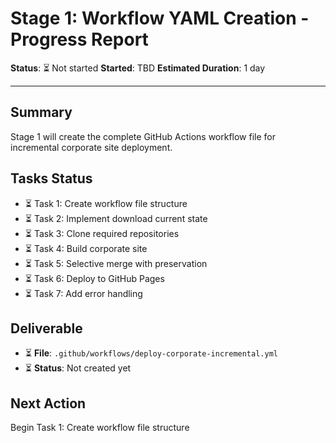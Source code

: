 # Stage 1: Workflow YAML Creation - Progress Report

**Status**: ⏳ Not started
**Started**: TBD
**Estimated Duration**: 1 day

---

## Summary

Stage 1 will create the complete GitHub Actions workflow file for incremental corporate site deployment.

## Tasks Status

- ⏳ Task 1: Create workflow file structure
- ⏳ Task 2: Implement download current state
- ⏳ Task 3: Clone required repositories
- ⏳ Task 4: Build corporate site
- ⏳ Task 5: Selective merge with preservation
- ⏳ Task 6: Deploy to GitHub Pages
- ⏳ Task 7: Add error handling

## Deliverable

- ⏳ **File**: `.github/workflows/deploy-corporate-incremental.yml`
- ⏳ **Status**: Not created yet

## Next Action

Begin Task 1: Create workflow file structure
